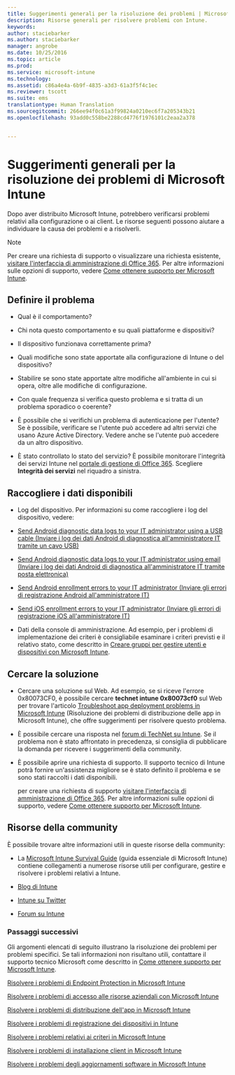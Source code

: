```yaml
---
title: Suggerimenti generali per la risoluzione dei problemi | Microsoft Intune
description: Risorse generali per risolvere problemi con Intune.
keywords: 
author: staciebarker
ms.author: staciebarker
manager: angrobe
ms.date: 10/25/2016
ms.topic: article
ms.prod: 
ms.service: microsoft-intune
ms.technology: 
ms.assetid: c86a4e4a-6b9f-4835-a3d3-61a3f5f4c1ec
ms.reviewer: tscott
ms.suite: ems
translationtype: Human Translation
ms.sourcegitcommit: 266ee94f0c61a3f99824a0210ec6f7a205343b21
ms.openlocfilehash: 93add0c558be2288cd4776f1976101c2eaa2a378


---
```


# <a name="general-troubleshooting-tips-for-microsoft-intune"></a>Suggerimenti generali per la risoluzione dei problemi di Microsoft Intune
Dopo aver distribuito Microsoft Intune, potrebbero verificarsi problemi relativi alla configurazione o ai client. Le risorse seguenti possono aiutare a individuare la causa dei problemi e a risolverli.

> [!NOTE]
> Per creare una richiesta di supporto o visualizzare una richiesta esistente, [visitare l'interfaccia di amministrazione di Office 365](https://portal.office.com/admin/default.aspx). Per altre informazioni sulle opzioni di supporto, vedere [Come ottenere supporto per Microsoft Intune](how-to-get-support-for-microsoft-intune.md).

## <a name="define-the-problem"></a>Definire il problema

-   Qual è il comportamento?

-   Chi nota questo comportamento e su quali piattaforme e dispositivi?

-   Il dispositivo funzionava correttamente prima?

-   Quali modifiche sono state apportate alla configurazione di Intune o del dispositivo?

-   Stabilire se sono state apportate altre modifiche all'ambiente in cui si opera, oltre alle modifiche di configurazione.

-   Con quale frequenza si verifica questo problema e si tratta di un problema sporadico o coerente?

-   È possibile che si verifichi un problema di autenticazione per l'utente? Se è possibile, verificare se l'utente può accedere ad altri servizi che usano Azure Active Directory. Vedere anche se l'utente può accedere da un altro dispositivo.

-   È stato controllato lo stato del servizio? È possibile monitorare l'integrità dei servizi Intune nel [portale di gestione di Office 365](https://portal.office.com/Admin/Default.aspx). Scegliere **Integrità dei servizi** nel riquadro a sinistra.

## <a name="collect-available-data"></a>Raccogliere i dati disponibili

-   Log del dispositivo. Per informazioni su come raccogliere i log del dispositivo, vedere:
  - [Send Android diagnostic data logs to your IT administrator using a USB cable (Inviare i log dei dati Android di diagnostica all'amministratore IT tramite un cavo USB)](/intune/enduser/send-diagnostic-data-logs-to-your-it-administrator-using-a-usb-cable-android)
  - [Send Android diagnostic data logs to your IT administrator using email (Inviare i log dei dati Android di diagnostica all'amministratore IT tramite posta elettronica)](/intune/enduser/send-diagnostic-data-logs-to-your-it-administrator-using-email-android)
  - [Send Android enrollment errors to your IT administrator (Inviare gli errori di registrazione Android all'amministratore IT)](/intune/enduser/send-enrollment-errors-to-your-it-administrator-android)
  - [Send iOS enrollment errors to your IT administrator (Inviare gli errori di registrazione iOS all'amministratore IT)](/intune/enduser/send-errors-to-your-it-admin-ios)

-   Dati della console di amministrazione. Ad esempio, per i problemi di implementazione dei criteri è consigliabile esaminare i criteri previsti e il relativo stato, come descritto in [Creare gruppi per gestire utenti e dispositivi con Microsoft Intune](/intune/deploy-use/use-groups-to-manage-users-and-devices-with-microsoft-intune).

## <a name="research-the-solution"></a>Cercare la soluzione

-   Cercare una soluzione sul Web. Ad esempio, se si riceve l'errore 0x80073CF0, è possibile cercare **technet intune 0x80073cf0** sul Web per trovare l'articolo [Troubleshoot app deployment problems in Microsoft Intune](troubleshoot-app-deployment-problems-in-microsoft-intune.md) (Risoluzione dei problemi di distribuzione delle app in Microsoft Intune), che offre suggerimenti per risolvere questo problema.

-   È possibile cercare una risposta nel [forum di TechNet su Intune](https://social.technet.microsoft.com/Forums/en-US/home?forum=microsoftintuneprod).  Se il problema non è stato affrontato in precedenza, si consiglia di pubblicare la domanda per ricevere i suggerimenti della community.

-   È possibile aprire una richiesta di supporto. Il supporto tecnico di Intune potrà fornire un'assistenza migliore se è stato definito il problema e se sono stati raccolti i dati disponibili.

    per creare una richiesta di supporto [visitare l'interfaccia di amministrazione di Office 365](https://portal.office.com/admin/default.aspx). Per altre informazioni sulle opzioni di supporto, vedere [Come ottenere supporto per Microsoft Intune](how-to-get-support-for-microsoft-intune.md).

## <a name="community-resources"></a>Risorse della community
È possibile trovare altre informazioni utili in queste risorse della community:

-   La [Microsoft Intune Survival Guide](http://social.technet.microsoft.com/wiki/contents/articles/23431.microsoft-intune-survival-guide.aspx) (guida essenziale di Microsoft Intune) contiene collegamenti a numerose risorse utili per configurare, gestire e risolvere i problemi relativi a Intune.

-   [Blog di Intune](http://blogs.technet.com/b/windowsintune/)

-   [Intune su Twitter](https://twitter.com/MSIntune)

-   [Forum su Intune](https://social.technet.microsoft.com/Forums/home?category=microsoftintune&filter=alltypes&sort=lastpostdesc)

### <a name="next-steps"></a>Passaggi successivi
Gli argomenti elencati di seguito illustrano la risoluzione dei problemi per problemi specifici. Se tali informazioni non risultano utili, contattare il supporto tecnico Microsoft come descritto in [Come ottenere supporto per Microsoft Intune](how-to-get-support-for-microsoft-intune.md).

[Risolvere i problemi di Endpoint Protection in Microsoft Intune](troubleshoot-endpoint-protection-in-microsoft-intune.md)

[Risolvere i problemi di accesso alle risorse aziendali con Microsoft Intune](troubleshoot-company-resource-access-problems-with-microsoft-intune.md)

[Risolvere i problemi di distribuzione dell'app in Microsoft Intune](troubleshoot-app-deployment-problems-in-microsoft-intune.md)

[Risolvere i problemi di registrazione dei dispositivi in Intune](troubleshoot-device-enrollment-in-intune.md)

[Risolvere i problemi relativi ai criteri in Microsoft Intune](troubleshoot-policies-in-microsoft-intune.md)

[Risolvere i problemi di installazione client in Microsoft Intune](troubleshoot-client-setup-in-microsoft-intune.md)

[Risolvere i problemi degli aggiornamenti software in Microsoft Intune](troubleshoot-software-updates-in-microsoft-intune.md)



<!--HONumber=Nov16_HO1-->


